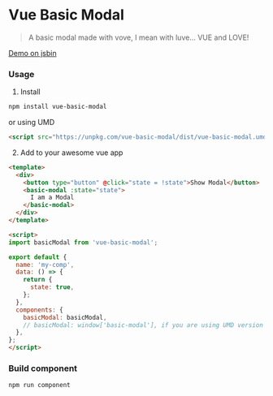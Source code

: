 # Vue Basic Modal

> A basic modal made with vove, I mean with luve... VUE and LOVE!

[Demo on jsbin](https://jsbin.com/bosocetenu/edit?html,js,output)

### Usage

1.  Install

```bash
npm install vue-basic-modal
```

or using UMD

```html
<script src="https://unpkg.com/vue-basic-modal/dist/vue-basic-modal.umd.min.js"></script>
```

2.  Add to your awesome vue app

```html
<template>
  <div>
    <button type="button" @click="state = !state">Show Modal</button>
    <basic-modal :state="state">
      I am a Modal
    </basic-modal>
  </div>
</template>

<script>
import basicModal from 'vue-basic-modal';

export default {
  name: 'my-comp',
  data: () => {
    return {
      state: true,
    };
  },
  components: {
    basicModal: basicModal,
    // basicModal: window['basic-modal'], if you are using UMD version
  },
};
</script>
```

### Build component

```bash
npm run component
```
